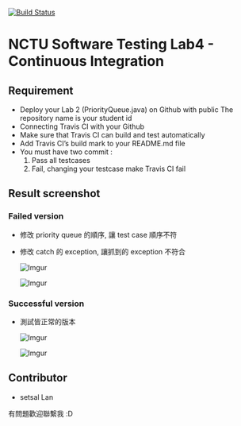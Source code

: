 [![Build Status](https://travis-ci.org/setsal/0856016.svg?branch=master)](https://travis-ci.org/setsal/0856016)
# NCTU Software Testing Lab4 - Continuous Integration

## Requirement 
+ Deploy your Lab 2 (PriorityQueue.java) on Github with public
The repository name is your student id
+ Connecting Travis CI with your Github
+ Make sure that Travis CI can build and test automatically
+ Add Travis CI’s build mark to your README.md file
+ You must have two commit :
    1. Pass all testcases
    2. Fail, changing your testcase make Travis CI fail

## Result screenshot

### Failed version
+ 修改 priority queue 的順序, 讓 test case 順序不符
+ 修改 catch 的 exception, 讓抓到的 exception 不符合 

    ![Imgur](https://i.imgur.com/SnEBhyf.png)

    ![Imgur](https://i.imgur.com/590FfZU.png)

### Successful version
+ 測試皆正常的版本

   ![Imgur](https://i.imgur.com/AF5R7BJ.png)
   
   ![Imgur](https://i.imgur.com/GZY4uuV.png)
   
## Contributor
+ setsal Lan

 有問題歡迎聯繫我 :D